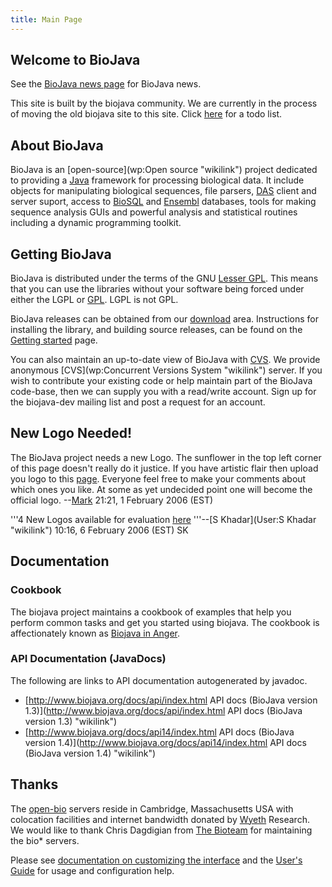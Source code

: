 ```yaml
---
title: Main Page
---
```


Welcome to BioJava
------------------

See the [BioJava news page](http://biojava.open-bio.org/news) for
BioJava news.

This site is built by the biojava community. We are currently in the
process of moving the old biojava site to this site. Click
[here](Project:ToDo "wikilink") for a todo list.

About BioJava
-------------

BioJava is an [open-source](wp:Open source "wikilink") project dedicated
to providing a [Java](http://www.java.sun.com) framework for processing
biological data. It include objects for manipulating biological
sequences, file parsers, [DAS](http://biodas.org/) client and server
suport, access to [BioSQL](http://www.biosql.org/) and
[Ensembl](http://www.ensembl.org) databases, tools for making sequence
analysis GUIs and powerful analysis and statistical routines including a
dynamic programming toolkit.

Getting BioJava
---------------

BioJava is distributed under the terms of the GNU [Lesser
GPL](http://www.gnu.org/licenses/lgpl.html). This means that you can use
the libraries without your software being forced under either the LGPL
or [GPL](http://www.gnu.org/licenses/gpl.html). LGPL is not GPL.

BioJava releases can be obtained from our
[download](Project:download "wikilink") area. Instructions for
installing the library, and building source releases, can be found on
the [Getting started](Project:GetStarted "wikilink") page.

You can also maintain an up-to-date view of BioJava with
[CVS](http://www.cvs.org/). We provide anonymous
[CVS](wp:Concurrent Versions System "wikilink") server. If you wish to
contribute your existing code or help maintain part of the BioJava
code-base, then we can supply you with a read/write account. Sign up for
the biojava-dev mailing list and post a request for an account.

New Logo Needed!
----------------

The BioJava project needs a new Logo. The sunflower in the top left
corner of this page doesn't really do it justice. If you have artistic
flair then upload you logo to this [page](Project:logo "wikilink").
Everyone feel free to make your comments about which ones you like. At
some as yet undecided point one will become the official
logo. --[Mark](User:Mark "wikilink") 21:21, 1 February 2006 (EST)

'''4 New Logos available for evaluation [here](Project:logo "wikilink")
'''--[S Khadar](User:S Khadar "wikilink") 10:16, 6 February 2006 (EST)
SK

Documentation
-------------

### Cookbook

The biojava project maintains a cookbook of examples that help you
perform common tasks and get you started using biojava. The cookbook is
affectionately known as [Biojava in Anger](BioJava:Cookbook "wikilink").

### API Documentation (JavaDocs)

The following are links to API documentation autogenerated by javadoc.

-   [http://www.biojava.org/docs/api/index.html API docs (BioJava
    version
    1.3)](http://www.biojava.org/docs/api/index.html API docs (BioJava version 1.3) "wikilink")
-   [http://www.biojava.org/docs/api14/index.html API docs (BioJava
    version
    1.4)](http://www.biojava.org/docs/api14/index.html API docs (BioJava version 1.4) "wikilink")

Thanks
------

The [open-bio](http://www.open-bio.org/) servers reside in Cambridge,
Massachusetts USA with colocation facilities and internet bandwidth
donated by [Wyeth](http://www.wyeth.com/) Research. We would like to
thank Chris Dagdigian from [The Bioteam](http://www.bioteam.net/) for
maintaining the bio\* servers.

Please see [documentation on customizing the
interface](http://meta.wikipedia.org/wiki/MediaWiki_i18n) and the
[User's Guide](http://meta.wikipedia.org/wiki/MediaWiki_User%27s_Guide)
for usage and configuration help.
